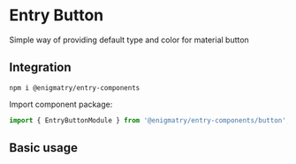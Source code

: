 # Entry Button

Simple way of providing default type and color for material button

## Integration

```npm
npm i @enigmatry/entry-components
```

Import component package:

```ts
import { EntryButtonModule } from '@enigmatry/entry-components/button';
```


## Basic usage


```html

```
